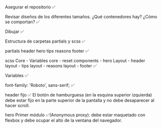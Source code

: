 Asegurar el repositorio ✅

Revisar diseños de los diferentes tamaños. ¿Qué contenedores hay? ¿Cómo se comportan? ✅

Dibujar ✅

Estructura de carpetas partials y scss ✅

partials header hero tips reasons footer ✅

scss Core - Variables core - reset components - hero Layout - header layout - tips layout - reasons layout - footer ✅

Variables ✅

font-family: 'Roboto', sans-serif; ✅

header fijo ✅ El botón de hamburguesa (en la esquina superior izquierda) debe estar fijo en la parte superior de la pantalla y no debe desaparecer al hacer scroll.

hero Primer módulo ✅(Anonymous proxy): debe estar maquetado con flexbox y debe ocupar el alto de la ventana del navegador.
